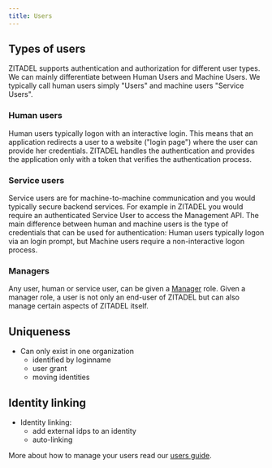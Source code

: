 ```yaml
---
title: Users
---
```


## Types of users

ZITADEL supports authentication and authorization for different user types.
We can mainly differentiate between Human Users and Machine Users.
We typically call human users simply "Users" and machine users "Service Users".

### Human users

Human users typically logon with an interactive login.
This means that an application redirects a user to a website ("login page") where the user can provide her credentials.
ZITADEL handles the authentication and provides the application only with a token that verifies the authentication process.

### Service users

Service users are for machine-to-machine communication and you would typically secure backend services.
For example in ZITADEL you would require an authenticated Service User to access the Management API.
The main difference between human and machine users is the type of credentials that can be used for authentication: Human users typically logon via an login prompt, but Machine users require a non-interactive logon process.

### Managers

Any user, human or service user, can be given a [Manager](/docs/concepts/structure/managers) role.
Given a manager role, a user is not only an end-user of ZITADEL but can also manage certain aspects of ZITADEL itself.

## Uniqueness

- Can only exist in one organization
  - identified by loginname
  - user grant
  - moving identities

## Identity linking

- Identity linking:
  - add external idps to an identity
  - auto-linking

More about how to manage your users read our [users guide](../../guides/manage/console/users).